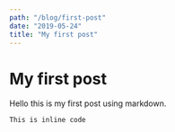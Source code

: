 ```yaml
---
path: "/blog/first-post"
date: "2019-05-24"
title: "My first post"
---
```


# My first post

Hello this is my first post using markdown.

`This is inline code`

